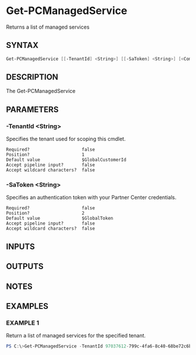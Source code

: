 # Get-PCManagedService

Returns a list of managed services

## SYNTAX

```powershell
Get-PCManagedService [[-TenantId] <String>] [[-SaToken] <String>] [<CommonParameters>]
```

## DESCRIPTION

The Get-PCManagedService

## PARAMETERS

### -TenantId &lt;String&gt;

Specifies the tenant used for scoping this cmdlet.

```
Required?                    false
Position?                    1
Default value                $GlobalCustomerId
Accept pipeline input?       false
Accept wildcard characters?  false
```

### -SaToken &lt;String&gt;

Specifies an authentication token with your Partner Center credentials.

```
Required?                    false
Position?                    2
Default value                $GlobalToken
Accept pipeline input?       false
Accept wildcard characters?  false
```

## INPUTS

## OUTPUTS

## NOTES

## EXAMPLES

### EXAMPLE 1

Return a list of managed services for the specified tenant.

```powershell
PS C:\>Get-PCManagedService -TenantId 97037612-799c-4fa6-8c40-68be72c6b83c
```
